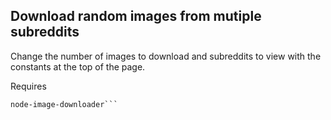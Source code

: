 ## Download random images from mutiple subreddits

Change the number of images to download and subreddits to view with the constants at the top of the page.

Requires 

```reddit-image-fetcher
node-image-downloader```